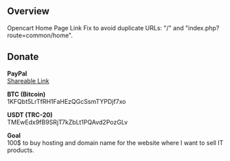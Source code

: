 <h2>Overview</h2>
<p>Opencart Home Page Link Fix to avoid duplicate URLs: "/" and "index.php?route=common/home".</p>
<h2>Donate</h2>
<p><b>PayPal</b><br><a href="https://www.paypal.com/donate/?business=XY9NY34MQP9XW&no_recurring=0&item_name=Thanks+for+your+support%21+I+will+keep+doing+good+job.&currency_code=USD">Shareable Link</a></p>
<p><b>BTC (Bitcoin)</b><br>1KFQbt5LrTfRH1FaHEzQGcSsmTYPDjf7xo</p>
<p><b>USDT (TRC-20)</b><br>TMEwEdx9fB9SRjT7kZbLt1PQAvd2PozGLv</p>
<p><b>Goal</b><br>100$ to buy hosting and domain name for the website where I want to sell IT products.</p>
